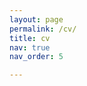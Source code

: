 ```yaml
---
layout: page
permalink: /cv/
title: cv
nav: true
nav_order: 5

---
```


<object data="/assets/pdf/CV Simon Schirren.pdf"> </object>
